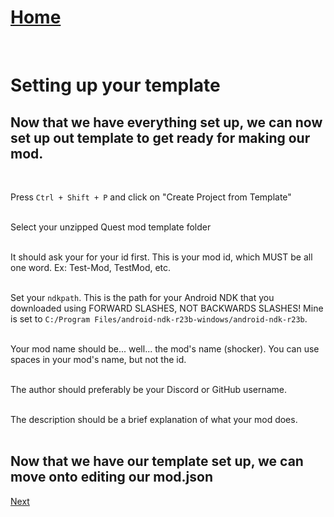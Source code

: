 # [Home](https://cgray1234.github.io/index.html)  
<br/>

# Setting up your template
## Now that we have everything set up, we can now set up out template to get ready for making our mod.
<br/>

Press `Ctrl + Shift + P` and click on "Create Project from Template"  
<br/>

Select your unzipped Quest mod template folder  
<br/>

It should ask your for your id first. This is your mod id, which MUST be all one word. Ex: Test-Mod, TestMod, etc.  
<br/>

Set your `ndkpath`. This is the path for your Android NDK that you downloaded using FORWARD SLASHES, NOT BACKWARDS SLASHES! Mine is set to `C:/Program Files/android-ndk-r23b-windows/android-ndk-r23b`.  
<br/>

Your mod name should be... well... the mod's name (shocker). You can use spaces in your mod's name, but not the id.  
<br/>

The author should preferably be your Discord or GitHub username.  
<br/>

The description should be a brief explanation of what your mod does.  
<br/>


## Now that we have our template set up, we can move onto editing our mod.json
[Next](./updating-your-modjson.md)